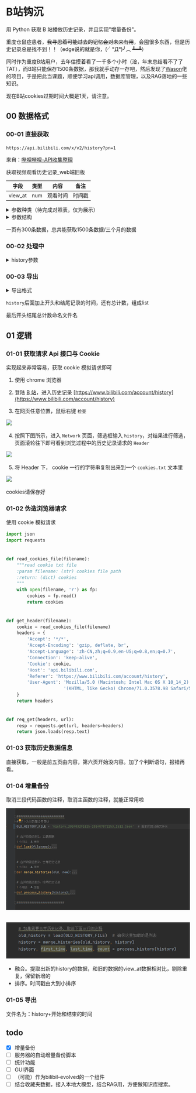 # B站钩沉

用 Python 获取 B 站播放历史记录，并且实现"增量备份"。

重度仓鼠症患者，~~我寻思着可能过去的记忆会对未来有用~~，会囤很多东西，但是历史记录总是找不到！！（edge说的就是你，(╯°Д°)╯︵ ┻━┻）

同时作为重度B站用户，去年估摸着看了一千多个小时（淦，年末总结看不了了TAT），而B站只能保存1500条数据，那我就手动存一存吧，然后发现了[Wason](https://github.com/wangshub)佬的项目，于是把此当课题，顺便学习api调用，数据库管理，以及RAG落地的一些知识。

现在B站cookies过期时间大概是1天，请注意。



## 00 数据格式

### 00-01 直接获取

`https://api.bilibili.com/x/v2/history?pn=1`

来自：[哔哩哔哩-API收集整理](https://socialsisteryi.github.io/bilibili-API-collect/)

获取视频观看历史记录_web端旧版



| 字段    | 类型 | 内容     | 备注   |
| ------- | ---- | -------- | ------ |
| view_at | num  | 观看时间 | 时间戳 |



<details>
	<summary>参数种类（待完成对照表，仅为展示）</summary>
	<pre><code>
* aid
* videos
* tid
* tname
* copyright
* pic
* title
* pubdate
* ctime
* desc
* state
* duration
* rights
  * bp
  * elec
  * download
  * movie
  * pay
  * hd5
  * no_reprint
  * autoplay
  * ugc_pay
  * is_cooperation
  * ugc_pay_preview
  * no_background
  * arc_pay
  * pay_free_watch
* owner
  * mid
  * name
  * face
* stat
  * aid
  * view
  * danmaku
  * reply
  * favorite
  * coin
  * share
  * now_rank
  * his_rank
  * like
  * dislike
  * vt
  * vv
* dynamic
* cid
* dimension
  * width
  * height
  * rotate
* season_id
* short_link_v2
* first_frame
* pub_location
* cover43
* favorite
* type
* sub_type
* device
* page
  * cid
  * page
  * from
  * part
  * duration
  * vid
  * weblink
  * dimension
    * width
    * height
    * rotate
  * first_frame
* count
* progress
* view_at
* kid
* business
* redirect_link
* bvid
	</code></pre>
</details>

<details>
    <summary>参数结构</summary>
    <pre><code>
{
    "code": 0,
    "message": "0",
    "ttl": 1,
    "data": [
        {
            "aid": 1006142226,
            "videos": 1,
            "tid": 207,
            "view_at": 1720424374,
            ......
        },
        {
            "aid": 1006142226,
            "videos": 1,
            "tid": 207,
            "view_at": 1720424374,
            ......
        },
        {
            "aid": 1006142226,
            "videos": 1,
            "tid": 207,
            "view_at": 1720424374,
            ......
        },
    ]
}</code></pre>
</details>

一页有300条数据，总共能获取1500条数据/三个月的数据

### 00-02 处理中

<details>
    <summary>history参数</summary>
    <pre><code>
history = 
{"all":
    [
    	{数据1},
    	{数据2},
    	{数据3},
    ]
}
    </code></pre>
</details>

### 00-03 导出

<details>
    <summary>导出格式</summary>
    <pre><code>
xxx.json：{list}：
	1. 字典{dict}：只有一个元素的字典。以后方便加其他东西（？）
		1. all{dict}：其键值：
			1. 字典1：存着主要的数据，其中有一项`"view_at": 1720364025,` 作为唯一的id
			2. 字典2：同上
			3. 字典3：同上
			4. 。。。。。。
	2. 第一条信息的时间{list}：时间，时间戳
	3. 最后一条信息的时间{list}：时间，时间戳
	4. count{int}
    </code></pre>
</details>

`history`后面加上开头和结尾记录的时间，还有总计数，组成list

最后开头结尾总计数命名文件名

## 01 逻辑

### 01-01 获取请求 Api 接口与 Cookie

实现起来非常容易，获取 cookie 模拟请求即可

1. 使用 chrome 浏览器

2. 登陆 [B 站](https://www.bilibili.com)，进入历史记录 [https://www.bilibili.com/account/history](https://www.bilibili.com/account/history) 

3. 在网页任意位置，鼠标右键 `检查`

![](https://ws1.sinaimg.cn/large/c3a916a7gy1fzfkf5qyuqj20c009g765.jpg)

4. 按照下图所示，进入 `Network` 页面，筛选框输入 `history`，对结果进行筛选，页面滚轮往下即可看到浏览过程中的历史记录请求的 `Header`

![](https://ws1.sinaimg.cn/large/c3a916a7gy1fzfkc5s8scj21ga0nok4i.jpg)

5. 将 Header 下， cookie 一行的字符串复制出来到一个 `cookies.txt` 文本里

![](https://ws1.sinaimg.cn/large/c3a916a7gy1fzfkkj1adsj20ta07ita2.jpg)



cookies请保存好



### 01-02 伪造浏览器请求

使用 cookie 模拟请求

```python
import json
import requests


def read_cookies_file(filename):
    """read cookie txt file
    :param filename: (str) cookies file path
    :return: (dict) cookies
    """
    with open(filename, 'r') as fp:
        cookies = fp.read()
        return cookies


def get_header(filename):
    cookie = read_cookies_file(filename)
    headers = {
        'Accept': '*/*',
        'Accept-Encoding': 'gzip, deflate, br',
        'Accept-Language': 'zh-CN,zh;q=0.9,en-US;q=0.8,en;q=0.7',
        'Connection': 'keep-alive',
        'Cookie': cookie,
        'Host': 'api.bilibili.com',
        'Referer': 'https://www.bilibili.com/account/history',
        'User-Agent': 'Mozilla/5.0 (Macintosh; Intel Mac OS X 10_14_2) AppleWebKit/537.36 '
                      '(KHTML, like Gecko) Chrome/71.0.3578.98 Safari/537.36'
    }
    return headers


def req_get(headers, url):
    resp = requests.get(url, headers=headers)
    return json.loads(resp.text)
```

### 01-03 获取历史数据信息

直接获取，一般是前五页由内容，第六页开始没内容。加了个判断语句，报错再看。



### 01-04 增量备份

取消三段代码函数的注释，取消主函数的注释，就能正常用啦

![image-20240708174355648](assets/image-20240708174355648.png)

​	![image-20240708175241281](assets/image-20240708175241281.png)

* 融合。提取出新的history的数据，和旧的数据的view_at数据相对比，剔除重复，保留新增的
* 排序。时间戳由大到小排序

### 01-05 导出

文件名为：history+开始和结束的时间





## todo

- [x] 增量备份
- [ ] 服务器的自动增量备份脚本
- [ ] 统计功能
- [ ] GUI界面
- [ ] （可能）作为bilibil-evolved的一个组件
- [ ] 结合收藏夹数据，接入本地大模型，结合RAG用，方便做知识库搜索。
